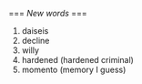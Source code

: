 === *New words* ===

1.  daiseis
2. decline
3. willy
4. hardened (hardened criminal)
5. momento (memory I guess)
